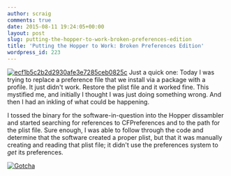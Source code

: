 ```yaml
---
author: scraig
comments: true
date: 2015-08-11 19:24:05+00:00
layout: post
slug: putting-the-hopper-to-work-broken-preferences-edition
title: 'Putting the Hopper to Work: Broken Preferences Edition'
wordpress_id: 223
---
```


[![ecf1b5c2b2d2930afe3e7285ceb0825c](http://labs.da.org/wordpress/sheagcraig/files/2015/08/ecf1b5c2b2d2930afe3e7285ceb0825c.jpg)](http://labs.da.org/wordpress/sheagcraig/files/2015/08/ecf1b5c2b2d2930afe3e7285ceb0825c.jpg)
Just a quick one:
Today I was trying to replace a preference file that we install via a package with a profile. It just didn't work. Restore the plist file and it worked fine. This mystified me, and initially I thought I was just doing something wrong. And then I had an inkling of what could be happening.

I tossed the binary for the software-in-question into the Hopper dissambler and started searching for references to CFPreferences and to the path for the plist file. Sure enough, I was able to follow through the code and determine that the software created a proper plist, but that it was manually creating and reading that plist file; it didn't use the preferences system to _get_ its preferences.

[![Gotcha](http://labs.da.org/wordpress/sheagcraig/files/2015/08/Gotcha.png)](http://labs.da.org/wordpress/sheagcraig/files/2015/08/Gotcha.png)
